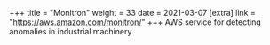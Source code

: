 +++
title = "Monitron"
weight = 33
date = 2021-03-07
[extra]
link = "https://aws.amazon.com/monitron/"
+++
AWS service for detecting anomalies in industrial machinery

